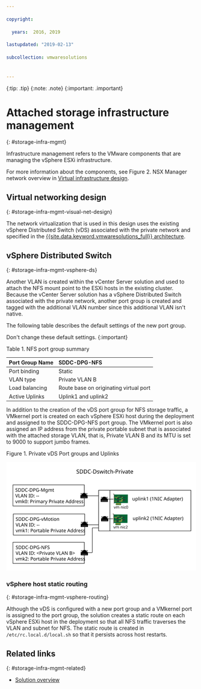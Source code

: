 ```yaml
---

copyright:

  years:  2016, 2019

lastupdated: "2019-02-13"

subcollection: vmwaresolutions


---
```


{:tip: .tip}
{:note: .note}
{:important: .important}

# Attached storage infrastructure management
{: #storage-infra-mgmt}

Infrastructure management refers to the VMware components that are managing the vSphere ESXi infrastructure.

For more information about the components, see Figure 2. NSX Manager network overview in [Virtual infrastructure design](/docs/services/vmwaresolutions/archiref/solution?topic=vmware-solutions-design_virtualinfrastructure).

## Virtual networking design
{: #storage-infra-mgmt-visual-net-design}

The network virtualization that is used in this design uses the existing vSphere Distributed Switch (vDS) associated with the private network and specified in the [{{site.data.keyword.vmwaresolutions_full}} architecture](/docs/services/vmwaresolutions/archiref/solution?topic=vmware-solutions-solution_overview).

## vSphere Distributed Switch
{: #storage-infra-mgmt-vsphere-ds}

Another VLAN is created within the vCenter Server solution and used to attach the NFS mount point to the ESXi hosts in the existing cluster. Because the vCenter Server solution has a vSphere Distributed Switch associated with the private network, another port group is created and tagged with the additional VLAN number since this additional VLAN isn't native.

The following table describes the default settings of the new port group.

Don't change these default settings.
{:important}

Table 1. NFS port group summary

| Port Group Name | SDDC-DPG-NFS |
|:--------------- |:------------ |
| Port binding | Static |
| VLAN type | Private VLAN B |
| Load balancing | Route base on originating virtual port |
| Active Uplinks | Uplink1 and uplink2 |

In addition to the creation of the vDS port group for NFS storage traffic, a VMkernel port is created on each vSphere ESXi host during the deployment and assigned to the SDDC-DPG-NFS port group. The VMkernel port is also assigned an IP address from the private portable subnet that is associated with the attached storage VLAN, that is, Private VLAN B and its MTU is set to 9000 to support jumbo frames.

Figure 1. Private vDS Port groups and Uplinks

![Private vDS Port groups and Uplinks](private_vds_portgroups_and_uplinks.svg "Private vDS port groups and uplinks")

### vSphere host static routing
{: #storage-infra-mgmt-vsphere-routing}

Although the vDS is configured with a new port group and a VMkernel port is assigned to the port group, the solution creates a static route on each vSphere ESXi host in the deployment so that all NFS traffic traverses the VLAN and subnet for NFS. The static route is created in `/etc/rc.local.d/local.sh` so that it persists across host restarts.

## Related links
{: #storage-infra-mgmt-related}

* [Solution overview](/docs/services/vmwaresolutions/archiref/solution?topic=vmware-solutions-solution_overview)
